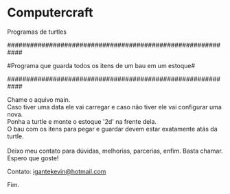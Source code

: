 # Computercraft
Programas de turtles

<p>############################################################</p>
<p>#Programa que guarda todos os itens de um bau em um estoque#</p>
<p>############################################################</p>

Chame o aquivo main.<br>
Caso tiver uma data ele vai carregar e caso não tiver ele vai configurar uma nova.<br>
Ponha a turtle e monte o estoque '2d' na frente dela.<br>
O bau com os itens para pegar e guardar devem estar exatamente atás da turtle.<br>
<br>
Deixo meu contato para dúvidas, melhorias, parcerias, enfim. Basta chamar.<br>
Espero que goste!<br>

Contato: igantekevin@hotmail.com

Fim.
